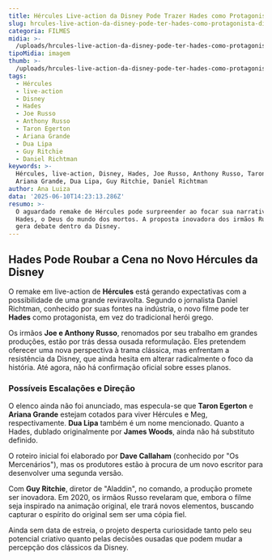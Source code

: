 ```yaml
---
title: Hércules Live-action da Disney Pode Trazer Hades como Protagonista Surpresa
slug: hrcules-live-action-da-disney-pode-ter-hades-como-protagonista-diz-site
categoria: FILMES
midia: >-
  /uploads/hrcules-live-action-da-disney-pode-ter-hades-como-protagonista-diz-site-thumb.png
tipoMidia: imagem
thumb: >-
  /uploads/hrcules-live-action-da-disney-pode-ter-hades-como-protagonista-diz-site-thumb.png
tags:
  - Hércules
  - live-action
  - Disney
  - Hades
  - Joe Russo
  - Anthony Russo
  - Taron Egerton
  - Ariana Grande
  - Dua Lipa
  - Guy Ritchie
  - Daniel Richtman
keywords: >-
  Hércules, live-action, Disney, Hades, Joe Russo, Anthony Russo, Taron Egerton,
  Ariana Grande, Dua Lipa, Guy Ritchie, Daniel Richtman
author: Ana Luiza
data: '2025-06-10T14:23:13.286Z'
resumo: >-
  O aguardado remake de Hércules pode surpreender ao focar sua narrativa em
  Hades, o Deus do mundo dos mortos. A proposta inovadora dos irmãos Russo ainda
  gera debate dentro da Disney.
---
```


## Hades Pode Roubar a Cena no Novo Hércules da Disney

O remake em live-action de **Hércules** está gerando expectativas com a possibilidade de uma grande reviravolta. Segundo o jornalista Daniel Richtman, conhecido por suas fontes na indústria, o novo filme pode ter **Hades** como protagonista, em vez do tradicional herói grego.

Os irmãos **Joe e Anthony Russo**, renomados por seu trabalho em grandes produções, estão por trás dessa ousada reformulação. Eles pretendem oferecer uma nova perspectiva à trama clássica, mas enfrentam a resistência da Disney, que ainda hesita em alterar radicalmente o foco da história. Até agora, não há confirmação oficial sobre esses planos.

### Possíveis Escalações e Direção

O elenco ainda não foi anunciado, mas especula-se que **Taron Egerton** e **Ariana Grande** estejam cotados para viver Hércules e Meg, respectivamente. **Dua Lipa** também é um nome mencionado. Quanto a Hades, dublado originalmente por **James Woods**, ainda não há substituto definido.

O roteiro inicial foi elaborado por **Dave Callaham** (conhecido por "Os Mercenários"), mas os produtores estão à procura de um novo escritor para desenvolver uma segunda versão.

Com **Guy Ritchie**, diretor de "Aladdin", no comando, a produção promete ser inovadora. Em 2020, os irmãos Russo revelaram que, embora o filme seja inspirado na animação original, ele trará novos elementos, buscando capturar o espírito do original sem ser uma cópia fiel.

Ainda sem data de estreia, o projeto desperta curiosidade tanto pelo seu potencial criativo quanto pelas decisões ousadas que podem mudar a percepção dos clássicos da Disney.
